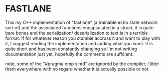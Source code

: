 # FASTLANE

This my C++ implementation of "fastlane" (a trainable echo state network sort of) and the associated functions encapsulated in a struct, it is quite bare bones and the serialization/ deserialization to text is in a terrible format. If for whatever reason you stumble accross it and want to play with it, I suggest reading the implementation and adding what you want. It is quite short and has been constantly changing so I'm not writing documentation just yet, hopefully the comments are suffcient.

note, some of the "#pragma omp simd" are ignored by the compiler, I litter them everywhere with no regard whether it is actually possible or not
